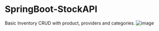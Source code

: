 # SpringBoot-StockAPI
Basic Inventory CRUD with product, providers and categories.
![image](https://github.com/diegodov/SpringBoot-StockAPI/assets/115510449/be1e1437-6bf8-4efe-9e35-73077e68d938)
